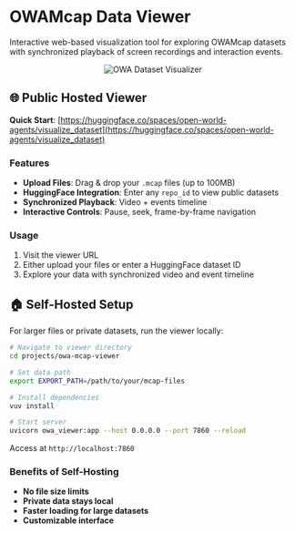 # OWAMcap Data Viewer

Interactive web-based visualization tool for exploring OWAMcap datasets with synchronized playback of screen recordings and interaction events.

<div align="center">
  <img src="../viewer.png" alt="OWA Dataset Visualizer"/>
</div>

## 🌐 Public Hosted Viewer

**Quick Start**: [https://huggingface.co/spaces/open-world-agents/visualize_dataset](https://huggingface.co/spaces/open-world-agents/visualize_dataset)

### Features
- **Upload Files**: Drag & drop your `.mcap` files (up to 100MB)
- **HuggingFace Integration**: Enter any `repo_id` to view public datasets
- **Synchronized Playback**: Video + events timeline
- **Interactive Controls**: Pause, seek, frame-by-frame navigation

### Usage
1. Visit the viewer URL
2. Either upload your files or enter a HuggingFace dataset ID
3. Explore your data with synchronized video and event timeline

## 🏠 Self-Hosted Setup

For larger files or private datasets, run the viewer locally:

```bash
# Navigate to viewer directory
cd projects/owa-mcap-viewer

# Set data path
export EXPORT_PATH=/path/to/your/mcap-files

# Install dependencies
vuv install

# Start server
uvicorn owa_viewer:app --host 0.0.0.0 --port 7860 --reload
```

Access at `http://localhost:7860`

### Benefits of Self-Hosting
- **No file size limits**
- **Private data stays local**
- **Faster loading for large datasets**
- **Customizable interface**